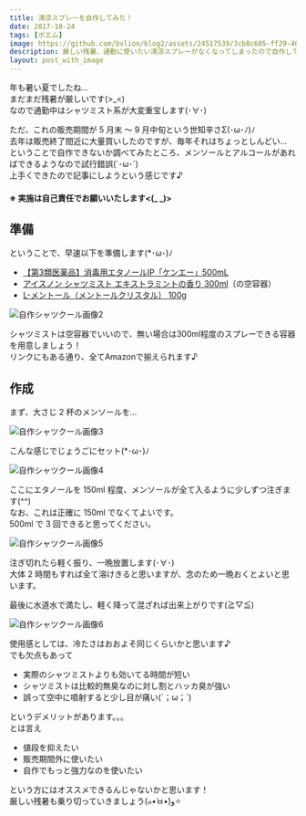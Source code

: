 ```yaml
---
title: 清涼スプレーを自作してみた！
date: 2017-10-24
tags: [ポエム]
image: https://github.com/bvlion/blog2/assets/24517539/3cb8c605-ff29-4013-9c71-e19fed2bd070
description: 厳しい残暑、通勤に使いたい清涼スプレーがなくなってしまったので自作してみました。
layout: post_with_image
---
```


年も暑い夏でしたね…  
まだまだ残暑が厳しいです(>_<)  
なので通勤中はシャツミスト系が大変重宝します(･∀･)

ただ、これの販売期間が 5 月末 〜 9 月中旬という世知辛さΣ(･ω･ﾉ)ﾉ  
去年は販売終了間近に大量買いしたのですが、毎年それはちょっとしんどい…  
ということで自作できないか調べてみたところ、メンソールとアルコールがあればできるようなので試行錯誤(`･ω･´)  
上手くできたので記事にしようという感じです♪

<h4><strong class="dark-red">※ 実施は自己責任でお願いいたします<(_ _)></strong></h4>

## 準備

ということで、早速以下を準備します(*･ω･)ﾉ

- [【第3類医薬品】消毒用エタノールIP「ケンエー」500mL](https://amzn.to/2KQRuiO)
- [アイスノン シャツミスト エキストラミントの香り 300ml](https://amzn.to/2s4NXXd)（の空容器）
- [L-メントール（メントールクリスタル） 100g](https://amzn.to/2s52SAF)

![自作シャツクール画像2](https://github.com/bvlion/blog2/assets/24517539/fb0bc1e1-ef2e-4f9d-b69e-4d486b54d48b)

シャツミストは空容器でいいので、無い場合は300ml程度のスプレーできる容器を用意しましょう！  
リンクにもある通り、全てAmazonで揃えられます♪

## 作成

まず、大さじ 2 杯のメンソールを…

![自作シャツクール画像3](https://github.com/bvlion/blog2/assets/24517539/84edb322-814c-49ec-9f32-a106d93813e8)

こんな感じでじょうごにセット(*･ω･)ﾉ

![自作シャツクール画像4](https://github.com/bvlion/blog2/assets/24517539/c068feb6-7f2f-450e-9fd9-a792e962b5c4)

ここにエタノールを 150ml 程度、メンソールが全て入るように少しずつ注ぎます(^^)  
なお、これは正確に 150ml でなくてよいです。  
500ml で 3 回できると思ってください。

![自作シャツクール画像5](https://github.com/bvlion/blog2/assets/24517539/7b51c3ab-cb22-4ac0-ab0a-5d7a69956760)

注ぎ切れたら軽く振り、一晩放置します(･∀･)  
大体 2 時間もすれば全て溶けきると思いますが、念のため一晩おくとよいと思います。

最後に水道水で満たし、軽く降って混ざれば出来上がりです(≧▽≦)

![自作シャツクール画像6](https://github.com/bvlion/blog2/assets/24517539/615b22d2-96a4-4bc1-a027-ffbea93f17b1)

使用感としては、冷たさはおおよそ同じくらいかと思います♪  
でも欠点もあって

- 実際のシャツミストよりも効いてる時間が短い
- シャツミストは比較的無臭なのに対し割とハッカ臭が強い
- 誤って空中に噴射すると少し目が痛い(´；ω；`)

というデメリットがあります。。。  
とは言え

- 値段を抑えたい
- 販売期間外に使いたい
- 自作でもっと強力なのを使いたい

という方にはオススメできるんじゃないかと思います！  
厳しい残暑も乗り切っていきましょう(๑•̀ㅂ•́)و✧